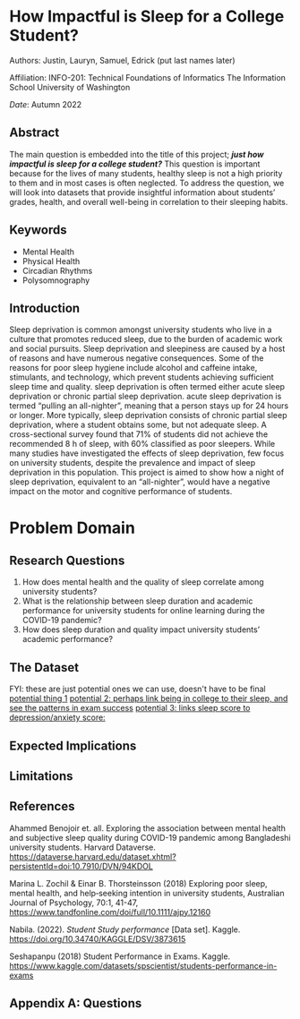 # How Impactful is Sleep for a College Student?

Authors: Justin, Lauryn, Samuel, Edrick (put last names later)

Affiliation: INFO-201: Technical Foundations of Informatics
The Information School
University of Washington

*Date*: Autumn 2022

## Abstract
The main question is embedded into the title of this project; _**just how impactful is sleep for a college student?**_ This question is important because for the lives of many students, healthy sleep is not a high priority to them and in most cases is often neglected. To address the question, we will look into datasets that provide insightful information about students’ grades, health, and overall well-being in correlation to their sleeping habits.

## Keywords
* Mental Health
* Physical Health
* Circadian Rhythms
* Polysomnography

## Introduction
Sleep deprivation is common amongst university students who live in a culture that promotes reduced sleep, due to the burden of academic work and social pursuits. Sleep deprivation and sleepiness are caused by a host of reasons and have numerous negative consequences. Some of the reasons for poor sleep hygiene include alcohol and caffeine intake, stimulants, and technology, which prevent students achieving sufficient sleep time and quality.  sleep deprivation is often termed either acute sleep deprivation or chronic partial sleep deprivation. acute sleep deprivation is termed “pulling an all-nighter”, meaning that a person stays up for 24 hours or longer. More typically, sleep deprivation consists of chronic partial sleep deprivation, where a student obtains some, but not adequate sleep. A cross-sectional survey found that 71% of students did not achieve the recommended 8 h of sleep, with 60% classified as poor sleepers. While many studies have investigated the effects of sleep deprivation, few focus on university students, despite the prevalence and impact of sleep deprivation in this population. This project is aimed to show how a night of sleep deprivation, equivalent to an “all-nighter”, would have a negative impact on the motor and cognitive performance of students.

# Problem Domain

## Research Questions
1. How does mental health and the quality of sleep correlate among university students?
2. What is the relationship between sleep duration and academic performance for university students for online learning during the COVID-19 pandemic?
3. How does sleep duration and quality impact university students’ academic performance?

## The Dataset


FYI: these are just potential ones we can use, doesn't have to be final
[potential thing 1](https://www.kaggle.com/datasets/nabilajahan/student-study-performance)
[potential 2: perhaps link being in college to their sleep, and see the patterns in exam success](https://www.kaggle.com/datasets/spscientist/students-performance-in-exams)
[potential 3: links sleep score to depression/anxiety score:](https://dataverse.harvard.edu/dataset.xhtml?persistentId=doi:10.7910/DVN/94KDOL)
## Expected Implications


## Limitations


## References
Ahammed Benojoir et. all. Exploring the association between mental health and subjective sleep quality during COVID-19 pandemic among Bangladeshi university students. Harvard Dataverse. https://dataverse.harvard.edu/dataset.xhtml?persistentId=doi:10.7910/DVN/94KDOL

Marina L. Zochil & Einar B. Thorsteinsson (2018) Exploring poor sleep, mental health, and help‐seeking intention in university students, Australian Journal of Psychology, 70:1, 41-47, https://www.tandfonline.com/doi/full/10.1111/ajpy.12160

Nabila. (2022). <i>Student Study performance</i> [Data set]. Kaggle. https://doi.org/10.34740/KAGGLE/DSV/3873615

Seshapanpu (2018) Student Performance in Exams. Kaggle. https://www.kaggle.com/datasets/spscientist/students-performance-in-exams


## Appendix A: Questions

